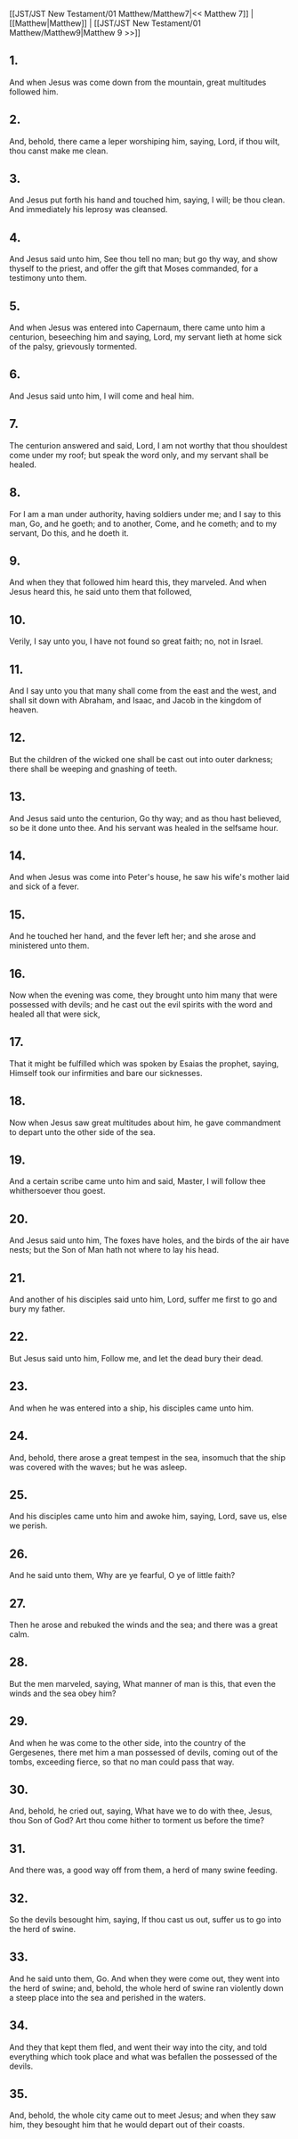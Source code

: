 [[JST/JST New Testament/01 Matthew/Matthew7|<< Matthew 7]] | [[Matthew|Matthew]] | [[JST/JST New Testament/01 Matthew/Matthew9|Matthew 9 >>]]
## 1.
And when Jesus was come down from the mountain, great multitudes followed him.
## 2.
And, behold, there came a leper worshiping him, saying, Lord, if thou wilt, thou canst make me clean.
## 3.
And Jesus put forth his hand and touched him, saying, I will; be thou clean. And immediately his leprosy was cleansed.
## 4.
And Jesus said unto him, See thou tell no man; but go thy way, and show thyself to the priest, and offer the gift that Moses commanded, for a testimony unto them.
## 5.
And when Jesus was entered into Capernaum, there came unto him a centurion, beseeching him and saying, Lord, my servant lieth at home sick of the palsy, grievously tormented.
## 6.
And Jesus said unto him, I will come and heal him.
## 7.
The centurion answered and said, Lord, I am not worthy that thou shouldest come under my roof; but speak the word only, and my servant shall be healed.
## 8.
For I am a man under authority, having soldiers under me; and I say to this man, Go, and he goeth; and to another, Come, and he cometh; and to my servant, Do this, and he doeth it.
## 9.
And when they that followed him heard this, they marveled. And when Jesus heard this, he said unto them that followed,
## 10.
Verily, I say unto you, I have not found so great faith; no, not in Israel.
## 11.
And I say unto you that many shall come from the east and the west, and shall sit down with Abraham, and Isaac, and Jacob in the kingdom of heaven.
## 12.
But the children of the wicked one shall be cast out into outer darkness; there shall be weeping and gnashing of teeth.
## 13.
And Jesus said unto the centurion, Go thy way; and as thou hast believed, so be it done unto thee. And his servant was healed in the selfsame hour.
## 14.
And when Jesus was come into Peter\'s house, he saw his wife\'s mother laid and sick of a fever.
## 15.
And he touched her hand, and the fever left her; and she arose and ministered unto them.
## 16.
Now when the evening was come, they brought unto him many that were possessed with devils; and he cast out the evil spirits with the word and healed all that were sick,
## 17.
That it might be fulfilled which was spoken by Esaias the prophet, saying, Himself took our infirmities and bare our sicknesses.
## 18.
Now when Jesus saw great multitudes about him, he gave commandment to depart unto the other side of the sea.
## 19.
And a certain scribe came unto him and said, Master, I will follow thee whithersoever thou goest.
## 20.
And Jesus said unto him, The foxes have holes, and the birds of the air have nests; but the Son of Man hath not where to lay his head.
## 21.
And another of his disciples said unto him, Lord, suffer me first to go and bury my father.
## 22.
But Jesus said unto him, Follow me, and let the dead bury their dead.
## 23.
And when he was entered into a ship, his disciples came unto him.
## 24.
And, behold, there arose a great tempest in the sea, insomuch that the ship was covered with the waves; but he was asleep.
## 25.
And his disciples came unto him and awoke him, saying, Lord, save us, else we perish.
## 26.
And he said unto them, Why are ye fearful, O ye of little faith?
## 27.
Then he arose and rebuked the winds and the sea; and there was a great calm.
## 28.
But the men marveled, saying, What manner of man is this, that even the winds and the sea obey him?
## 29.
And when he was come to the other side, into the country of the Gergesenes, there met him a man possessed of devils, coming out of the tombs, exceeding fierce, so that no man could pass that way.
## 30.
And, behold, he cried out, saying, What have we to do with thee, Jesus, thou Son of God? Art thou come hither to torment us before the time?
## 31.
And there was, a good way off from them, a herd of many swine feeding.
## 32.
So the devils besought him, saying, If thou cast us out, suffer us to go into the herd of swine.
## 33.
And he said unto them, Go. And when they were come out, they went into the herd of swine; and, behold, the whole herd of swine ran violently down a steep place into the sea and perished in the waters.
## 34.
And they that kept them fled, and went their way into the city, and told everything which took place and what was befallen the possessed of the devils.
## 35.
And, behold, the whole city came out to meet Jesus; and when they saw him, they besought him that he would depart out of their coasts.


